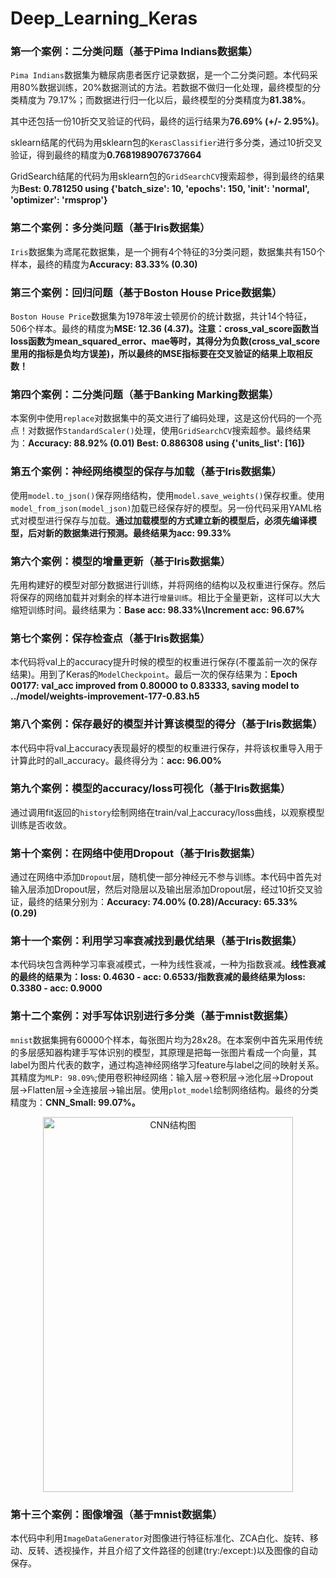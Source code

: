 # Deep_Learning_Keras
### 第一个案例：二分类问题（基于Pima Indians数据集）
`Pima Indians`数据集为糖尿病患者医疗记录数据，是一个二分类问题。本代码采用80%数据训练，20%数据测试的方法。若数据不做归一化处理，最终模型的分类精度为 79.17%；而数据进行归一化以后，最终模型的分类精度为**81.38%**。

其中还包括一份10折交叉验证的代码，最终的运行结果为**76.69% (+/- 2.95%)**。

sklearn结尾的代码为用sklearn包的`KerasClassifier`进行多分类，通过10折交叉验证，得到最终的精度为**0.7681989076737664**

GridSearch结尾的代码为用sklearn包的`GridSearchCV`搜索超参，得到最终的结果为**Best: 0.781250 using {'batch_size': 10, 'epochs': 150, 'init': 'normal', 'optimizer': 'rmsprop'}**
### 第二个案例：多分类问题（基于Iris数据集）
`Iris`数据集为鸢尾花数据集，是一个拥有4个特征的3分类问题，数据集共有150个样本，最终的精度为**Accuracy: 83.33% (0.30)**
### 第三个案例：回归问题（基于Boston House Price数据集）
`Boston House Price`数据集为1978年波士顿房价的统计数据，共计14个特征，506个样本。最终的精度为**MSE: 12.36 (4.37)。__注意：cross_val_score函数当loss函数为mean_squared_error、mae等时，其得分为负数(cross_val_score里用的指标是负均方误差)，所以最终的MSE指标要在交叉验证的结果上取相反数！__**
### 第四个案例：二分类问题（基于Banking Marking数据集）
本案例中使用`replace`对数据集中的英文进行了编码处理，这是这份代码的一个亮点！对数据作`StandardScaler()`处理，使用`GridSearchCV`搜索超参。最终结果为：**Accuracy: 88.92% (0.01)  Best: 0.886308 using {'units_list': [16]}**
### 第五个案例：神经网络模型的保存与加载（基于Iris数据集）
使用`model.to_json()`保存网络结构，使用`model.save_weights()`保存权重。使用`model_from_json(model_json)`加载已经保存好的模型。另一份代码采用YAML格式对模型进行保存与加载。**通过加载模型的方式建立新的模型后，必须先编译模型，后对新的数据集进行预测。**最终结果为**acc: 99.33%**
### 第六个案例：模型的增量更新（基于Iris数据集）
先用构建好的模型对部分数据进行训练，并将网络的结构以及权重进行保存。然后将保存的网络加载并对剩余的样本进行`增量训练`。相比于全量更新，这样可以大大缩短训练时间。最终结果为：**Base acc: 98.33%\Increment acc: 96.67%**
### 第七个案例：保存检查点（基于Iris数据集）
本代码将val上的accuracy提升时候的模型的权重进行保存(不覆盖前一次的保存结果)。用到了Keras的`ModelCheckpoint`。最后一次的保存结果为：**Epoch 00177: val_acc improved from 0.80000 to 0.83333, saving model to ../model/weights-improvement-177-0.83.h5**
### 第八个案例：保存最好的模型并计算该模型的得分（基于Iris数据集）
本代码中将val上accuracy表现最好的模型的权重进行保存，并将该权重导入用于计算此时的all_accuracy。最终得分为：**acc: 96.00%**
### 第九个案例：模型的accuracy/loss可视化（基于Iris数据集）
通过调用fit返回的`history`绘制网络在train/val上accuracy/loss曲线，以观察模型训练是否收敛。
### 第十个案例：在网络中使用Dropout（基于Iris数据集）
通过在网络中添加`Dropout`层，随机使一部分神经元不参与训练。本代码中首先对输入层添加Dropout层，然后对隐层以及输出层添加Dropout层，经过10折交叉验证，最终的结果分别为：**Accuracy: 74.00% (0.28)/Accuracy: 65.33% (0.29)**
### 第十一个案例：利用学习率衰减找到最优结果（基于Iris数据集）
本代码块包含两种学习率衰减模式，一种为线性衰减，一种为指数衰减。**线性衰减的最终的结果为：loss: 0.4630 - acc: 0.6533/指数衰减的最终结果为loss: 0.3380 - acc: 0.9000**
### 第十二个案例：对手写体识别进行多分类（基于mnist数据集）
`mnist`数据集拥有60000个样本，每张图片均为28x28。在本案例中首先采用传统的多层感知器构建手写体识别的模型，其原理是把每一张图片看成一个向量，其label为图片代表的数字，通过构造神经网络学习feature与label之间的映射关系。其精度为`MLP: 98.09%`;使用卷积神经网络：输入层->卷积层->池化层->Dropout层->Flatten层->全连接层->输出层。使用`plot_model`绘制网络结构。最终的分类精度为：**CNN_Small: 99.07%。**

<div align=center><img width="400" height="600" src="https://github.com/wzy6642/Deep_Learning_Keras/blob/master/CNN_mnist/code/Flatten.png" alt="CNN结构图"/></div>

### 第十三个案例：图像增强（基于mnist数据集）
本代码中利用`ImageDataGenerator`对图像进行特征标准化、ZCA白化、旋转、移动、反转、透视操作，并且介绍了文件路径的创建(try:/except:)以及图像的自动保存。
